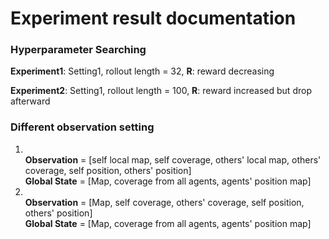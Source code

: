 # Experiment result documentation

### Hyperparameter Searching
**Experiment1**: Setting1, rollout length = 32, **R**: reward decreasing

**Experiment2**: Setting1, rollout length = 100, **R**: reward increased but drop afterward


### Different observation setting

1. <br>**Observation** = [self local map, self coverage, others' local map, others' coverage, self position, others' position]<br>
**Global State** = [Map, coverage from all agents, agents' position map]
2. <br>**Observation** = [Map, self coverage, others' coverage, self position, others' position]<br>
**Global State** = [Map, coverage from all agents, agents' position map]